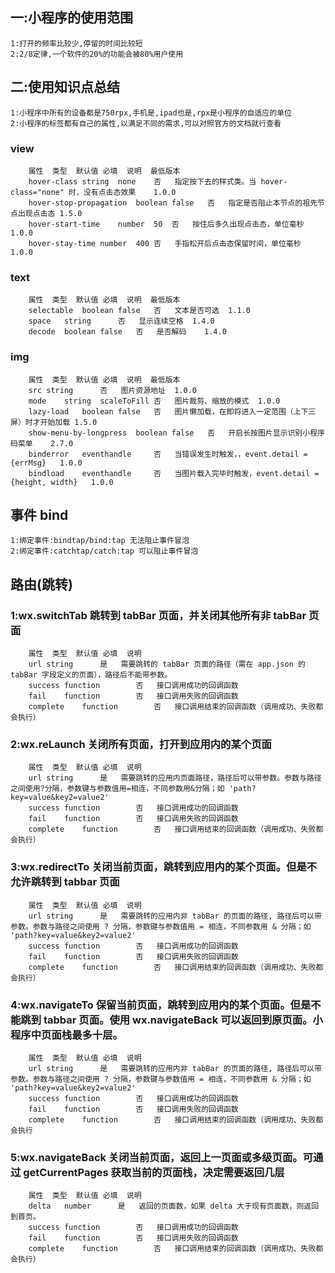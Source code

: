 ## 一:小程序的使用范围	
	1:打开的频率比较少,停留的时间比较短
	2:2/8定律,一个软件的20%的功能会被80%用户使用
## 二:使用知识点总结
	1:小程序中所有的设备都是750rpx,手机是,ipad也是,rpx是小程序的自适应的单位
	2:小程序的标签都有自己的属性,以满足不同的需求,可以对照官方的文档就行查看

###		view
		属性	类型	默认值	必填	说明	最低版本
		hover-class	string	none	否	指定按下去的样式类。当 hover-class="none" 时，没有点击态效果	1.0.0
		hover-stop-propagation	boolean	false	否	指定是否阻止本节点的祖先节点出现点击态	1.5.0
		hover-start-time	number	50	否	按住后多久出现点击态，单位毫秒	1.0.0
		hover-stay-time	number	400	否	手指松开后点击态保留时间，单位毫秒	1.0.0
###		text
		属性	类型	默认值	必填	说明	最低版本
		selectable	boolean	false	否	文本是否可选	1.1.0
		space	string		否	显示连续空格	1.4.0
		decode	boolean	false	否	是否解码	1.4.0
###     img
		属性	类型	默认值	必填	说明	最低版本
		src	string		否	图片资源地址	1.0.0
		mode	string	scaleToFill	否	图片裁剪、缩放的模式	1.0.0
		lazy-load	boolean	false	否	图片懒加载，在即将进入一定范围（上下三屏）时才开始加载	1.5.0
		show-menu-by-longpress	boolean	false	否	开启长按图片显示识别小程序码菜单	2.7.0
		binderror	eventhandle		否	当错误发生时触发，，event.detail = {errMsg}	1.0.0
		bindload	eventhandle		否	当图片载入完毕时触发，event.detail = {height, width}	1.0.0
## 事件 bind
	1:绑定事件:bindtap/bind:tap 无法阻止事件冒泡
	2:绑定事件:catchtap/catch:tap 可以阻止事件冒泡
## 路由(跳转)
###	1:wx.switchTab 跳转到 tabBar 页面，并关闭其他所有非 tabBar 页面
		属性	类型	默认值	必填	说明
		url	string		是	需要跳转的 tabBar 页面的路径（需在 app.json 的 tabBar 字段定义的页面），路径后不能带参数。
		success	function		否	接口调用成功的回调函数
		fail	function		否	接口调用失败的回调函数
		complete	function		否	接口调用结束的回调函数（调用成功、失败都会执行）
###	2:wx.reLaunch 关闭所有页面，打开到应用内的某个页面
		属性	类型	默认值	必填	说明
		url	string		是	需要跳转的应用内页面路径，路径后可以带参数。参数与路径之间使用?分隔，参数键与参数值用=相连，不同参数用&分隔；如 'path?key=value&key2=value2'
		success	function		否	接口调用成功的回调函数
		fail	function		否	接口调用失败的回调函数
		complete	function		否	接口调用结束的回调函数（调用成功、失败都会执行）
###	3:wx.redirectTo 关闭当前页面，跳转到应用内的某个页面。但是不允许跳转到 tabbar 页面
		属性	类型	默认值	必填	说明
		url	string		是	需要跳转的应用内非 tabBar 的页面的路径, 路径后可以带参数。参数与路径之间使用 ? 分隔，参数键与参数值用 = 相连，不同参数用 & 分隔；如 'path?key=value&key2=value2'
		success	function		否	接口调用成功的回调函数
		fail	function		否	接口调用失败的回调函数
		complete	function		否	接口调用结束的回调函数（调用成功、失败都会执行）
### 4:wx.navigateTo 保留当前页面，跳转到应用内的某个页面。但是不能跳到 tabbar 页面。使用 wx.navigateBack 可以返回到原页面。小程序中页面栈最多十层。
		属性	类型	默认值	必填	说明
		url	string		是	需要跳转的应用内非 tabBar 的页面的路径, 路径后可以带参数。参数与路径之间使用 ? 分隔，参数键与参数值用 = 相连，不同参数用 & 分隔；如 'path?key=value&key2=value2'
		success	function		否	接口调用成功的回调函数
		fail	function		否	接口调用失败的回调函数
		complete	function		否	接口调用结束的回调函数（调用成功、失败都会执行
###	5:wx.navigateBack 关闭当前页面，返回上一页面或多级页面。可通过 getCurrentPages 获取当前的页面栈，决定需要返回几层
		属性	类型	默认值	必填	说明
		delta	number		是	返回的页面数，如果 delta 大于现有页面数，则返回到首页。
		success	function		否	接口调用成功的回调函数
		fail	function		否	接口调用失败的回调函数
		complete	function		否	接口调用结束的回调函数（调用成功、失败都会执行）